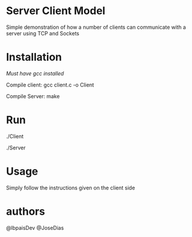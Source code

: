 # Server Client Model
Simple demonstration of how a number of clients can communicate with a server using TCP and Sockets

Installation
====================
 *Must have gcc installed*

Compile client: gcc client.c -o Client

Compile Server: make

Run
=========
./Client

./Server

Usage
========
Simply follow the instructions given on the client side

authors
===========
@lbpaisDev
@JoseDias
